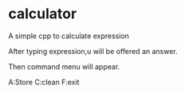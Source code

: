 # calculator
A simple cpp to calculate expression

After typing expression,u will be offered an answer.

Then command menu will appear.

A:Store C:clean F:exit
